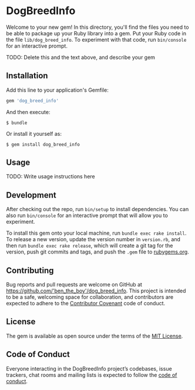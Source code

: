 # DogBreedInfo

Welcome to your new gem! In this directory, you'll find the files you need to be able to package up your Ruby library into a gem. Put your Ruby code in the file `lib/dog_breed_info`. To experiment with that code, run `bin/console` for an interactive prompt.

TODO: Delete this and the text above, and describe your gem

## Installation

Add this line to your application's Gemfile:

```ruby
gem 'dog_breed_info'
```

And then execute:

    $ bundle

Or install it yourself as:

    $ gem install dog_breed_info

## Usage

TODO: Write usage instructions here

## Development

After checking out the repo, run `bin/setup` to install dependencies. You can also run `bin/console` for an interactive prompt that will allow you to experiment.

To install this gem onto your local machine, run `bundle exec rake install`. To release a new version, update the version number in `version.rb`, and then run `bundle exec rake release`, which will create a git tag for the version, push git commits and tags, and push the `.gem` file to [rubygems.org](https://rubygems.org).

## Contributing

Bug reports and pull requests are welcome on GitHub at https://github.com/'ben_the_boy'/dog_breed_info. This project is intended to be a safe, welcoming space for collaboration, and contributors are expected to adhere to the [Contributor Covenant](http://contributor-covenant.org) code of conduct.

## License

The gem is available as open source under the terms of the [MIT License](https://opensource.org/licenses/MIT).

## Code of Conduct

Everyone interacting in the DogBreedInfo project’s codebases, issue trackers, chat rooms and mailing lists is expected to follow the [code of conduct](https://github.com/'ben_the_boy'/dog_breed_info/blob/master/CODE_OF_CONDUCT.md).
